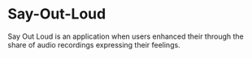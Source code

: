 # Say-Out-Loud
Say Out Loud is an application when users enhanced their through the share of audio recordings expressing their feelings.
